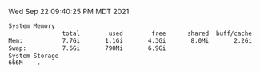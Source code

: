 Wed Sep 22 09:40:25 PM MDT 2021
```bash
System Memory
               total        used        free      shared  buff/cache   available
Mem:           7.7Gi       1.1Gi       4.3Gi       8.0Mi       2.2Gi       6.2Gi
Swap:          7.6Gi       790Mi       6.9Gi
System Storage
666M	.
```
